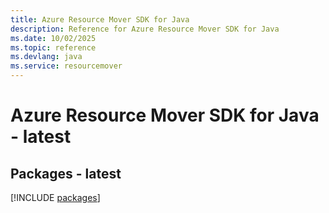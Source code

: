 ```yaml
---
title: Azure Resource Mover SDK for Java
description: Reference for Azure Resource Mover SDK for Java
ms.date: 10/02/2025
ms.topic: reference
ms.devlang: java
ms.service: resourcemover
---
```

# Azure Resource Mover SDK for Java - latest
## Packages - latest
[!INCLUDE [packages](resource-mover-index.md)]